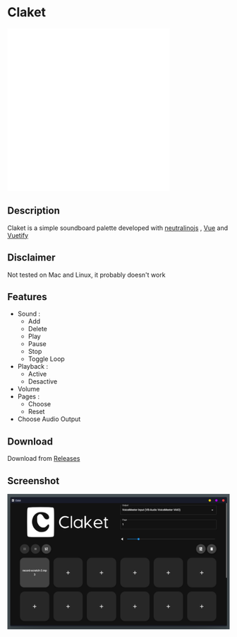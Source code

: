 # Claket

![screenshot](resources/icons/logo-without-letters.svg)

## Description

Claket is a simple soundboard palette developed with [neutralinojs](https://github.com/neutralinojs/neutralinojs)
, [Vue](https://github.com/vuejs/vue) and [Vuetify](https://github.com/vuetifyjs/vuetify)

## Disclaimer

Not tested on Mac and Linux, it probably doesn't work

## Features

- Sound :
    - Add
    - Delete
    - Play
    - Pause
    - Stop
    - Toggle Loop
- Playback :
    - Active
    - Desactive
- Volume
- Pages :
    - Choose
    - Reset
- Choose Audio Output

## Download

Download from [Releases](https://github.com/aera128/claket-soundboard/releases)

## Screenshot

![screenshot](screenshot.png)
